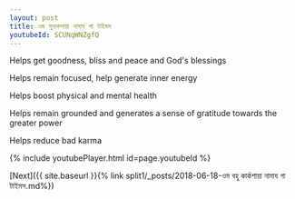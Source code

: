 ```yaml
---
layout: post
title: ওম সুবাকশায়া নামায গা টাইমস
youtubeId: SCUNqWNZgfQ
---
```

 
 
Helps get goodness, bliss and peace and God's blessings
 
Helps remain focused, help generate inner energy 
 
Helps boost physical and mental health 
 
Helps remain grounded and generates a sense of gratitude towards the greater power 
 
Helps reduce bad karma
 
 
 
 


{% include youtubePlayer.html id=page.youtubeId %}
 
[Next]({{ site.baseurl }}{% link  split1/_posts/2018-06-18-ওম বহু কার্কশায়া নামায গা টাইমস.md%})
 
